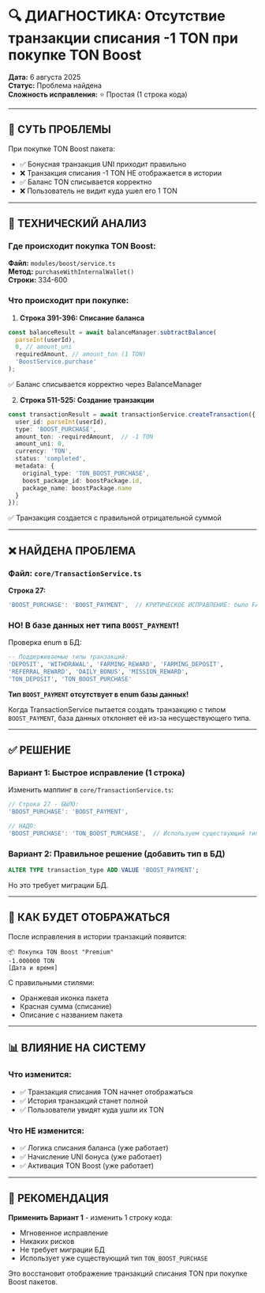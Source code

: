# 🔍 ДИАГНОСТИКА: Отсутствие транзакции списания -1 TON при покупке TON Boost

**Дата:** 6 августа 2025  
**Статус:** Проблема найдена  
**Сложность исправления:** ⭐ Простая (1 строка кода)

---

## 🎯 СУТЬ ПРОБЛЕМЫ

При покупке TON Boost пакета:
- ✅ Бонусная транзакция UNI приходит правильно
- ❌ Транзакция списания -1 TON НЕ отображается в истории
- ✅ Баланс TON списывается корректно
- ❌ Пользователь не видит куда ушел его 1 TON

---

## 🔬 ТЕХНИЧЕСКИЙ АНАЛИЗ

### Где происходит покупка TON Boost:
**Файл:** `modules/boost/service.ts`  
**Метод:** `purchaseWithInternalWallet()`  
**Строки:** 334-600

### Что происходит при покупке:

1. **Строка 391-396: Списание баланса**
```typescript
const balanceResult = await balanceManager.subtractBalance(
  parseInt(userId),
  0, // amount_uni
  requiredAmount, // amount_ton (1 TON)
  'BoostService.purchase'
);
```
✅ Баланс списывается корректно через BalanceManager

2. **Строка 511-525: Создание транзакции**
```typescript
const transactionResult = await transactionService.createTransaction({
  user_id: parseInt(userId),
  type: 'BOOST_PURCHASE',
  amount_ton: -requiredAmount,  // -1 TON
  amount_uni: 0,
  currency: 'TON',
  status: 'completed',
  metadata: {
    original_type: 'TON_BOOST_PURCHASE',
    boost_package_id: boostPackage.id,
    package_name: boostPackage.name
  }
});
```
✅ Транзакция создается с правильной отрицательной суммой

---

## ❌ НАЙДЕНА ПРОБЛЕМА

### Файл: `core/TransactionService.ts`
**Строка 27:**
```typescript
'BOOST_PURCHASE': 'BOOST_PAYMENT',  // КРИТИЧЕСКОЕ ИСПРАВЛЕНИЕ: было FARMING_REWARD → теперь BOOST_PAYMENT
```

### НО! В базе данных нет типа `BOOST_PAYMENT`!

Проверка enum в БД:
```sql
-- Поддерживаемые типы транзакций:
'DEPOSIT', 'WITHDRAWAL', 'FARMING_REWARD', 'FARMING_DEPOSIT', 
'REFERRAL_REWARD', 'DAILY_BONUS', 'MISSION_REWARD', 
'TON_DEPOSIT', 'TON_BOOST_PURCHASE'
```

**Тип `BOOST_PAYMENT` отсутствует в enum базы данных!**

Когда TransactionService пытается создать транзакцию с типом `BOOST_PAYMENT`, база данных отклоняет её из-за несуществующего типа.

---

## ✅ РЕШЕНИЕ

### Вариант 1: Быстрое исправление (1 строка)
Изменить маппинг в `core/TransactionService.ts`:
```typescript
// Строка 27 - БЫЛО:
'BOOST_PURCHASE': 'BOOST_PAYMENT',

// НАДО:
'BOOST_PURCHASE': 'TON_BOOST_PURCHASE',  // Используем существующий тип
```

### Вариант 2: Правильное решение (добавить тип в БД)
```sql
ALTER TYPE transaction_type ADD VALUE 'BOOST_PAYMENT';
```
Но это требует миграции БД.

---

## 🎨 КАК БУДЕТ ОТОБРАЖАТЬСЯ

После исправления в истории транзакций появится:
```
📦 Покупка TON Boost "Premium"
-1.000000 TON
[Дата и время]
```

С правильными стилями:
- Оранжевая иконка пакета
- Красная сумма (списание)
- Описание с названием пакета

---

## 📊 ВЛИЯНИЕ НА СИСТЕМУ

### Что изменится:
- ✅ Транзакция списания TON начнет отображаться
- ✅ История транзакций станет полной
- ✅ Пользователи увидят куда ушли их TON

### Что НЕ изменится:
- ✅ Логика списания баланса (уже работает)
- ✅ Начисление UNI бонуса (уже работает)
- ✅ Активация TON Boost (уже работает)

---

## 🚀 РЕКОМЕНДАЦИЯ

**Применить Вариант 1** - изменить 1 строку кода:
- Мгновенное исправление
- Никаких рисков
- Не требует миграции БД
- Использует уже существующий тип `TON_BOOST_PURCHASE`

Это восстановит отображение транзакций списания TON при покупке Boost пакетов.